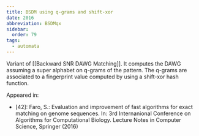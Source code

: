 ```yaml
---
title: BSDM using q-grams and shift-xor
date: 2016
abbreviation: BSDMqx
sidebar:
  order: 79
tags:
  - automata
---
```


Variant of [[Backward SNR DAWG Matching]]. It computes the DAWG assuming a super alphabet on q-grams of the pattern. The q-grams are associated to a fingerprint value computed by using a shift-xor hash function.

Appeared in:

- [42]: Faro, S.: Evaluation and improvement of fast algorithms for exact matching on genome sequences. In: 3rd Internanional Conference on Algorithms for Computational Biology. Lecture Notes in Computer Science, Springer (2016)
